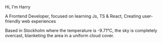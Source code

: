 Hi, I'm Harry

A Frontend Developer, focused on learning Js, TS & React, Creating user-friendly web experiences

<!-- WEATHER_START -->
Based in Stockholm where the temperature is -9.71°C, the sky is completely overcast, blanketing the area in a uniform cloud cover.
<!-- WEATHER_END -->
